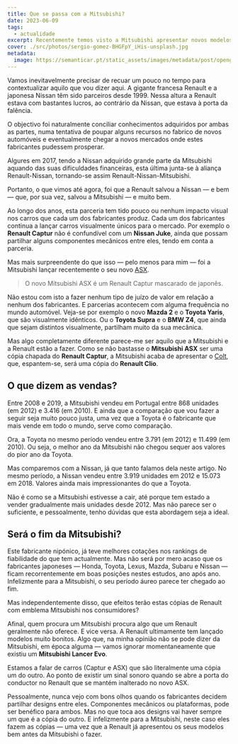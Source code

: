 ```yaml
---
title: Que se passa com a Mitsubishi?
date: 2023-06-09
tags:
  - actualidade
excerpt: Recentemente temos visto a Mitsubishi apresentar novos modelos que são em tudo semelhantes aos seus companheiros de segmento da Renault, com a excepção natural dos emblemas frontais e designações traseiras. O que significa isto para o fabricante nipónico?
cover: ./src/photos/sergio-gomez-BHGFpY_iHis-unsplash.jpg
metadata:
  image: https://semanticar.pt/static_assets/images/metadata/post/opengraph-que-se-passa-com-a-mitsubishi.jpg
---
```


Vamos inevitavelmente precisar de recuar um pouco no tempo para contextualizar aquilo que vou dizer aqui.
A gigante francesa Renault e a japonesa Nissan têm sido parceiros desde 1999. Nessa altura a Renault estava com bastantes lucros, ao contrário da Nissan, que estava à porta da falência.

O objectivo foi naturalmente conciliar conhecimentos adquiridos por ambas as partes, numa tentativa de poupar alguns recursos no fabrico de novos automóveis e eventualmente chegar a novos mercados onde estes fabricantes pudessem prosperar.

Algures em 2017, tendo a Nissan adquirido grande parte da Mitsubishi aquando das suas dificuldades financeiras, esta última junta-se à aliança Renault-Nissan, tornando-se assim Renault-Nissan-Mitsubishi.

Portanto, o que vimos até agora, foi que a Renault salvou a Nissan — e bem — que, por sua vez, salvou a Mitsubishi — e muito bem.

Ao longo dos anos, esta parceria tem tido pouco ou nenhum impacto visual nos carros que cada um dos fabricantes produz. Cada um dos fabricantes continua a lançar carros visualmente únicos para o mercado. Por exemplo o **Renault Captur** não é confundível com um **Nissan Juke**, ainda que possam partilhar alguns componentes mecânicos entre eles, tendo em conta a parceria.

Mas mais surpreendente do que isso — pelo menos para mim — foi a Mitsubishi lançar recentemente o seu novo [ASX](https://www.mitsubishi-motors.pt/mitsubishi-modelos/asx).

> O novo Mitsubishi ASX é um Renault Captur mascarado de japonês.

Não estou com isto a fazer nenhum tipo de juízo de valor em relação a nenhum dos fabricantes. E parcerias acontecem com alguma frequência no mundo automóvel. Veja-se por exemplo o novo **Mazda 2** e o **Toyota Yaris**, que são visualmente idênticos. Ou o **Toyota Supra** e o **BMW Z4**, que ainda que sejam distintos visualmente, partilham muito da sua mecânica.

Mas algo completamente diferente parece-me ser aquilo que a Mitsubishi e a Renault estão a fazer. Como se não bastasse o **Mitsubishi ASX** ser uma cópia chapada do **Renault Captur**, a Mitsubishi acaba de apresentar o [Colt](https://campanhasmitsubishi.com/novo-mitsubishi-colt/), que, espantem-se, será uma cópia do **Renault Clio**.

## O que dizem as vendas?

Entre 2008 e 2019, a Mitsubishi vendeu em Portugal entre 868 unidades (em 2012) e 3.416 (em 2010). E ainda que a comparação que vou fazer a seguir seja muito pouco justa, uma vez que a Toyota é o fabricante que mais vende em todo o mundo, serve como comparação.

Ora, a Toyota no mesmo período vendeu entre 3.791 (em 2012) e 11.499 (em 2010). Ou seja, o melhor ano da Mitsubishi não chegou sequer aos valores do pior ano da Toyota.

Mas comparemos com a Nissan, já que tanto falamos dela neste artigo.
No mesmo período, a Nissan vendeu entre 3.919 unidades em 2012 e 15.073 em 2018. Valores ainda mais impressionantes do que a Toyota.

Não é como se a Mitsubishi estivesse a cair, até porque tem estado a vender gradualmente mais unidades desde 2012. Mas não parece ser o suficiente, e pessoalmente, tenho dúvidas que esta abordagem seja a ideal.

## Será o fim da Mitsubishi?

Este fabricante nipónico, já teve melhores cotações nos rankings de fiabilidade do que tem actualmente. Mas não será por mero acaso que os fabricantes japoneses — Honda, Toyota, Lexus, Mazda, Subaru e Nissan — ficam recorrentemente em boas posições nestes estudos, ano após ano. Infelizmente para a Mitsubishi, o seu período áureo parece ter chegado ao fim.

Mas independentemente disso, que efeitos terão estas cópias de Renault com emblema Mitsubishi nos consumidores?

Afinal, quem procura um Mitsubishi procura algo que um Renault geralmente não oferece. E vice versa. A Renault ultimamente tem lançado modelos muito bonitos. Algo que, na minha opinião não se pode dizer da Mitsubishi, em época alguma — vamos ignorar momentaneamente que existiu um **Mitsubishi Lancer Evo**.

Estamos a falar de carros (Captur e ASX) que são literalmente uma cópia um do outro. Ao ponto de existir um sinal sonoro quando se abre a porta do conductor no Renault que se mantém inalterado no novo ASX.

Pessoalmente, nunca vejo com bons olhos quando os fabricantes decidem partilhar designs entre eles. Componentes mecânicos ou plataformas, pode ser benéfico para ambos. Mas no que toca aos designs vai haver sempre um que é a cópia do outro. E infelizmente para a Mitsubishi, neste caso eles fazem as cópias — uma vez que a Renault já apresentou os seus modelos bem antes da Mitsubishi o fazer.
